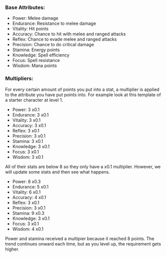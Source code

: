 ### Base Attributes:

- Power: Melee damage
- Endurance: Resistance to melee damage
- Vitality: Hit points
- Accuracy: Chance to hit with melee and ranged attacks
- Reflex: Chance to evade melee and ranged attacks
- Precision: Chance to do critical damage
- Stamina: Energy points
- Knowledge: Spell efficiency
- Focus: Spell resistance
- Wisdom: Mana points

### Multipliers:

For every certain amount of points you put into a stat, a multiplier is applied to the attribute you have put points into.
For example look at this template of a starter character at level 1.

- Power: 3 x0.1
- Endurance: 3 x0.1
- Vitality: 3 x0.1
- Accuracy: 3 x0.1
- Reflex: 3 x0.1
- Precision: 3 x0.1
- Stamina: 3 x0.1
- Knowledge: 3 x0.1
- Focus: 3 x0.1
- Wisdom: 3 x0.1

All of their stats are below 8 so they only have a x0.1 multiplier.
However, we will update some stats and then see what happens.

- Power: 8 x0.3
- Endurance: 5 x0.1
- Vitality: 6 x0.1
- Accuracy: 4 x0.1
- Reflex: 3 x0.1
- Precision: 3 x0.1
- Stamina: 9 x0.3
- Knowledge: 3 x0.1
- Focus: 3 x0.1
- Wisdom: 4 x0.1

Power and stamina received a multipier because it reached 8 points.
The trend continues onward each time, but as you level up, the requirement gets higher.
